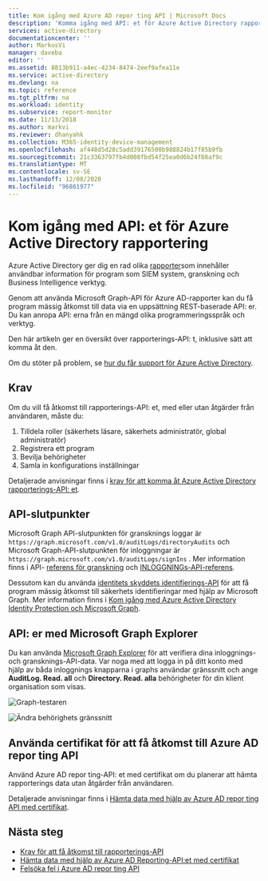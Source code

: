 ```yaml
---
title: Kom igång med Azure AD repor ting API | Microsoft Docs
description: 'Komma igång med API: et för Azure Active Directory rapportering'
services: active-directory
documentationcenter: ''
author: MarkusVi
manager: daveba
editor: ''
ms.assetid: 8813b911-a4ec-4234-8474-2eef9afea11e
ms.service: active-directory
ms.devlang: na
ms.topic: reference
ms.tgt_pltfrm: na
ms.workload: identity
ms.subservice: report-monitor
ms.date: 11/13/2018
ms.author: markvi
ms.reviewer: dhanyahk
ms.collection: M365-identity-device-management
ms.openlocfilehash: af448d5d28c5add39176500b988824b17f85b9fb
ms.sourcegitcommit: 21c3363797fb4d008fbd54f25ea0d6b24f88af9c
ms.translationtype: MT
ms.contentlocale: sv-SE
ms.lasthandoff: 12/08/2020
ms.locfileid: "96861977"
---
```

# <a name="get-started-with-the-azure-active-directory-reporting-api"></a>Kom igång med API: et för Azure Active Directory rapportering

Azure Active Directory ger dig en rad olika [rapporter](overview-reports.md)som innehåller användbar information för program som SIEM system, granskning och Business Intelligence verktyg. 

Genom att använda Microsoft Graph-API för Azure AD-rapporter kan du få program mässig åtkomst till data via en uppsättning REST-baserade API: er. Du kan anropa API: erna från en mängd olika programmeringsspråk och verktyg.

Den här artikeln ger en översikt över rapporterings-API: t, inklusive sätt att komma åt den.

Om du stöter på problem, se [hur du får support för Azure Active Directory](../fundamentals/active-directory-troubleshooting-support-howto.md).

## <a name="prerequisites"></a>Krav

Om du vill få åtkomst till rapporterings-API: et, med eller utan åtgärder från användaren, måste du:

1. Tilldela roller (säkerhets läsare, säkerhets administratör, global administratör)
2. Registrera ett program
3. Bevilja behörigheter
4. Samla in konfigurations inställningar

Detaljerade anvisningar finns i [krav för att komma åt Azure Active Directory rapporterings-API: et](howto-configure-prerequisites-for-reporting-api.md). 

## <a name="api-endpoints"></a>API-slutpunkter 

Microsoft Graph API-slutpunkten för gransknings loggar är `https://graph.microsoft.com/v1.0/auditLogs/directoryAudits` och Microsoft Graph-API-slutpunkten för inloggningar är `https://graph.microsoft.com/v1.0/auditLogs/signIns` . Mer information finns i API- [referens för granskning](/graph/api/resources/directoryaudit) och [INLOGGNINGs-API-referens](/graph/api/resources/signIn).

Dessutom kan du använda [identitets skyddets identifierings-API](/graph/api/resources/identityriskevent?view=graph-rest-beta) för att få program mässig åtkomst till säkerhets identifieringar med hjälp av Microsoft Graph. Mer information finns i [Kom igång med Azure Active Directory Identity Protection och Microsoft Graph](../identity-protection/howto-identity-protection-graph-api.md). 
  
## <a name="apis-with-microsoft-graph-explorer"></a>API: er med Microsoft Graph Explorer

Du kan använda [Microsoft Graph Explorer](https://developer.microsoft.com/graph/graph-explorer) för att verifiera dina inloggnings-och gransknings-API-data. Var noga med att logga in på ditt konto med hjälp av båda inloggnings knapparna i graphs användar gränssnitt och ange **AuditLog. Read. all** och **Directory. Read. alla** behörigheter för din klient organisation som visas.   

![Graph-testaren](./media/concept-reporting-api/graph-explorer.png)

![Ändra behörighets gränssnitt](./media/concept-reporting-api/modify-permissions.png)

## <a name="use-certificates-to-access-the-azure-ad-reporting-api"></a>Använda certifikat för att få åtkomst till Azure AD repor ting API 

Använd Azure AD repor ting-API: et med certifikat om du planerar att hämta rapporterings data utan åtgärder från användaren.

Detaljerade anvisningar finns i [Hämta data med hjälp av Azure AD repor ting API med certifikat](tutorial-access-api-with-certificates.md).

## <a name="next-steps"></a>Nästa steg

 * [Krav för att få åtkomst till rapporterings-API](howto-configure-prerequisites-for-reporting-api.md) 
 * [Hämta data med hjälp av Azure AD Reporting-API:et med certifikat](tutorial-access-api-with-certificates.md)
 * [Felsöka fel i Azure AD repor ting API](troubleshoot-graph-api.md)
